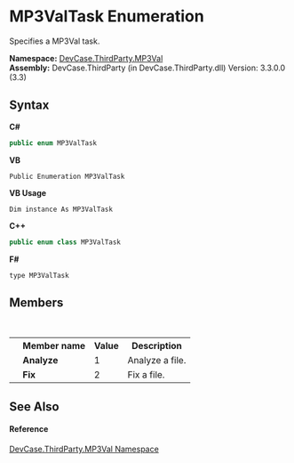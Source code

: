 # MP3ValTask Enumeration
 

Specifies a MP3Val task.

**Namespace:**&nbsp;<a href="N_DevCase_ThirdParty_MP3Val">DevCase.ThirdParty.MP3Val</a><br />**Assembly:**&nbsp;DevCase.ThirdParty (in DevCase.ThirdParty.dll) Version: 3.3.0.0 (3.3)

## Syntax

**C#**<br />
``` C#
public enum MP3ValTask
```

**VB**<br />
``` VB
Public Enumeration MP3ValTask
```

**VB Usage**<br />
``` VB Usage
Dim instance As MP3ValTask
```

**C++**<br />
``` C++
public enum class MP3ValTask
```

**F#**<br />
``` F#
type MP3ValTask
```


## Members
&nbsp;<table><tr><th></th><th>Member name</th><th>Value</th><th>Description</th></tr><tr><td /><td target="F:DevCase.ThirdParty.MP3Val.MP3ValTask.Analyze">**Analyze**</td><td>1</td><td>Analyze a file.</td></tr><tr><td /><td target="F:DevCase.ThirdParty.MP3Val.MP3ValTask.Fix">**Fix**</td><td>2</td><td>Fix a file.</td></tr></table>

## See Also


#### Reference
<a href="N_DevCase_ThirdParty_MP3Val">DevCase.ThirdParty.MP3Val Namespace</a><br />